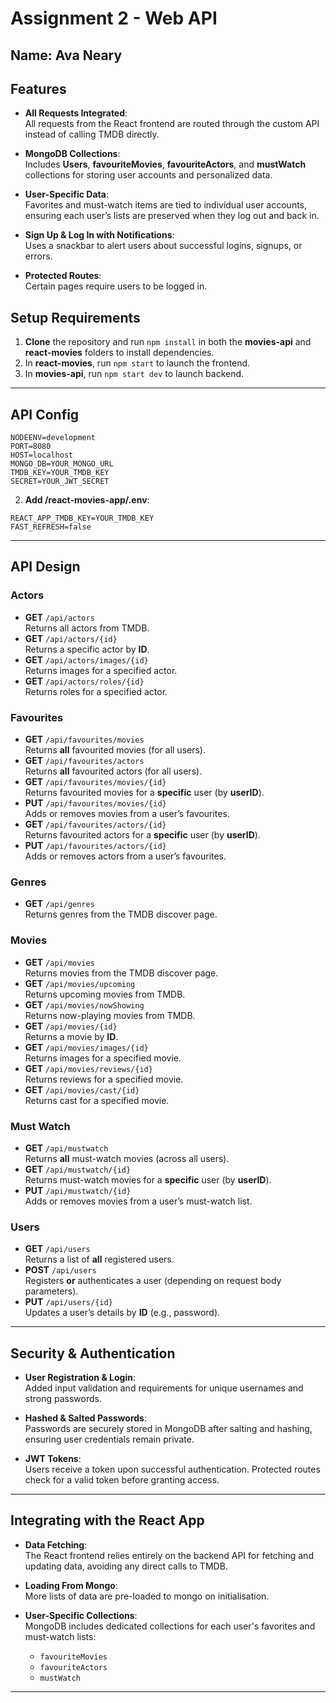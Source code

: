 # Assignment 2 - Web API

## Name: Ava Neary

## Features

- **All Requests Integrated**:  
  All requests from the React frontend are routed through the custom API instead of calling TMDB directly.

- **MongoDB Collections**:  
  Includes **Users**, **favouriteMovies**, **favouriteActors**, and **mustWatch** collections for storing user accounts and personalized data.

- **User-Specific Data**:  
  Favorites and must-watch items are tied to individual user accounts, ensuring each user’s lists are preserved when they log out and back in.

- **Sign Up & Log In with Notifications**:  
  Uses a snackbar to alert users about successful logins, signups, or errors.

- **Protected Routes**:  
  Certain pages require users to be logged in.

## Setup Requirements

1. **Clone** the repository and run `npm install` in both the **movies-api** and **react-movies** folders to install dependencies.
2. In **react-movies**, run `npm start` to launch the frontend.
3. In **movies-api**, run `npm start dev` to launch backend.

---
## API Config
```dotenv
NODEENV=development
PORT=8080
HOST=localhost
MONGO_DB=YOUR_MONGO_URL
TMDB_KEY=YOUR_TMDB_KEY
SECRET=YOUR_JWT_SECRET
```
2. **Add /react-movies-app/.env**:

```dotenv
REACT_APP_TMDB_KEY=YOUR_TMDB_KEY
FAST_REFRESH=false
```


---

## API Design


### Actors

- **GET** `/api/actors`  
  Returns all actors from TMDB.
- **GET** `/api/actors/{id}`  
  Returns a specific actor by **ID**.
- **GET** `/api/actors/images/{id}`  
  Returns images for a specified actor.
- **GET** `/api/actors/roles/{id}`  
  Returns roles for a specified actor.

### Favourites

- **GET** `/api/favourites/movies`  
  Returns **all** favourited movies (for all users).
- **GET** `/api/favourites/actors`  
  Returns **all** favourited actors (for all users).
- **GET** `/api/favourites/movies/{id}`  
  Returns favourited movies for a **specific** user (by **userID**).
- **PUT** `/api/favourites/movies/{id}`  
  Adds or removes movies from a user’s favourites.
- **GET** `/api/favourites/actors/{id}`  
  Returns favourited actors for a **specific** user (by **userID**).
- **PUT** `/api/favourites/actors/{id}`  
  Adds or removes actors from a user’s favourites.

### Genres

- **GET** `/api/genres`  
  Returns genres from the TMDB discover page.

### Movies

- **GET** `/api/movies`  
  Returns movies from the TMDB discover page.
- **GET** `/api/movies/upcoming`  
  Returns upcoming movies from TMDB.
- **GET** `/api/movies/nowShowing`  
  Returns now-playing movies from TMDB.
- **GET** `/api/movies/{id}`  
  Returns a movie by **ID**.
- **GET** `/api/movies/images/{id}`  
  Returns images for a specified movie.
- **GET** `/api/movies/reviews/{id}`  
  Returns reviews for a specified movie.
- **GET** `/api/movies/cast/{id}`  
  Returns cast for a specified movie.

### Must Watch

- **GET** `/api/mustwatch`  
  Returns **all** must-watch movies (across all users).
- **GET** `/api/mustwatch/{id}`  
  Returns must-watch movies for a **specific** user (by **userID**).
- **PUT** `/api/mustwatch/{id}`  
  Adds or removes movies from a user’s must-watch list.

### Users

- **GET** `/api/users`  
  Returns a list of **all** registered users.
- **POST** `/api/users`  
  Registers **or** authenticates a user (depending on request body parameters).
- **PUT** `/api/users/{id}`  
  Updates a user’s details by **ID** (e.g., password).



---

## Security & Authentication

- **User Registration & Login**:  
  Added input validation and requirements for unique usernames and strong passwords.
  
- **Hashed & Salted Passwords**:  
  Passwords are securely stored in MongoDB after salting and hashing, ensuring user credentials remain private.

- **JWT Tokens**:  
  Users receive a token upon successful authentication. Protected routes check for a valid token before granting access.

---

## Integrating with the React App

- **Data Fetching**:  
  The React frontend relies entirely on the backend API for fetching and updating data, avoiding any direct calls to TMDB.

- **Loading From Mongo**:  
  More lists of data are pre-loaded to mongo on initialisation.

- **User-Specific Collections**:  
  MongoDB includes dedicated collections for each user's favorites and must-watch lists:
    - `favouriteMovies`
    - `favouriteActors`
    - `mustWatch`

---



